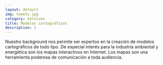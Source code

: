 ```yaml
---
layout: default
img: tweets.jpg
category: Services
title: Modelos cartográficos
description: |
---
```

Nuestro background nos permite ser expertos en la creación de modelos cartográficos de todo tipo. De especial interés para la industria ambiental y energética son los mapas interactivos en Internet. Los mapas son una herramienta poderosa de comunicación a toda audiencia. 
